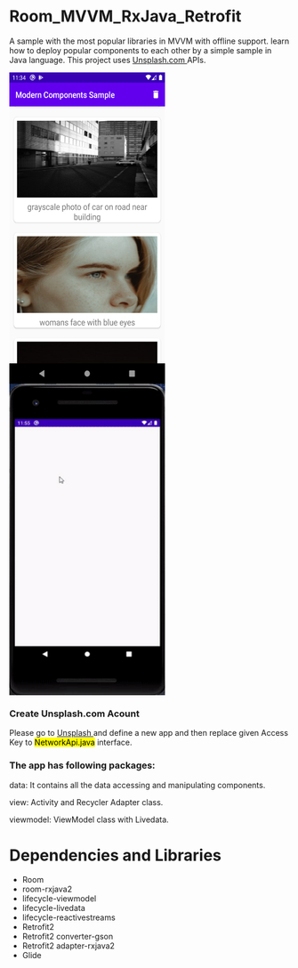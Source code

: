 # Room_MVVM_RxJava_Retrofit
A sample with the most popular libraries in MVVM with offline support. learn how to deploy popular components to each other by a simple sample in Java language. 
This project uses <a href="Unsplash.com" > Unsplash.com </a> APIs.


<p  float="left">
 <img align="left" src="images/image.png" width="280" height="560">
 <img align="center" src="images/sample.gif" width="280" height="560">
</p>


<h3> Create Unsplash.com Acount</h3>

Please go to <a href="Unsplash.com" > Unsplash </a> and define a new app and then replace given Access Key to <mark>NetworkApi.java</mark> interface.


<h3> The app has following packages: </h3>

data: It contains all the data accessing and manipulating components.

view: Activity and Recycler Adapter class.

viewmodel: ViewModel class with Livedata.


# Dependencies and Libraries
* Room
* room-rxjava2
* lifecycle-viewmodel
* lifecycle-livedata
* lifecycle-reactivestreams
* Retrofit2
* Retrofit2 converter-gson
* Retrofit2 adapter-rxjava2
* Glide




